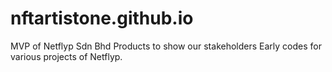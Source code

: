 # nftartistone.github.io
MVP of Netflyp Sdn Bhd Products to show our stakeholders
Early codes for various projects of Netflyp. 
